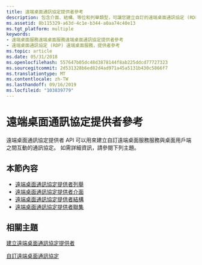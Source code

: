 ```yaml
---
title: 遠端桌面通訊協定提供者參考
description: 包含介面、結構、等位和列舉類型，可讓您建立自訂的遠端桌面通訊協定 (RDP) 。
ms.assetid: 8b115329-a63d-4c1e-b344-a0aa74c40e13
ms.tgt_platform: multiple
keywords:
- 遠端桌面服務遠端桌面服務遠端桌面通訊協定提供者參考
- 遠端桌面通訊協定 (RDP) 遠端桌面服務，提供者參考
ms.topic: article
ms.date: 05/31/2018
ms.openlocfilehash: 557647b05dc48d3878144f8ab225ddcd77727323
ms.sourcegitcommit: 2d531328b6ed82d4ad971a45a5131b430c5866f7
ms.translationtype: MT
ms.contentlocale: zh-TW
ms.lasthandoff: 09/16/2019
ms.locfileid: "103839779"
---
```

# <a name="remote-desktop-protocol-provider-reference"></a>遠端桌面通訊協定提供者參考

遠端桌面通訊協定提供者 API 可以用來建立自訂遠端桌面服務服務與桌面用戶端之間互動的通訊協定。 如需詳細資訊，請參閱下列主題。

## <a name="in-this-section"></a>本節內容

-   [遠端桌面通訊協定提供者列舉](custom-remote-protocol-enumerations.md)
-   [遠端桌面通訊協定提供者介面](custom-remote-protocol-interfaces.md)
-   [遠端桌面通訊協定提供者結構](custom-remote-protocol-structures.md)
-   [遠端桌面通訊協定提供者聯集](custom-remote-protocol-unions.md)

## <a name="related-topics"></a>相關主題

<dl> <dt>

[建立遠端桌面通訊協定提供者](creating-a-custom-remote-protocol.md)
</dt> <dt>

[自訂遠端桌面通訊協定](custom-remote-desktop-protocols.md)
</dt> </dl>

 

 




